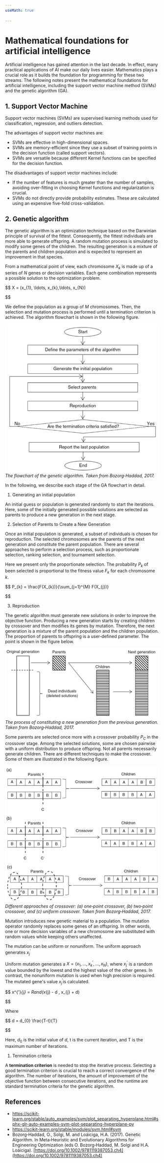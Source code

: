 ```yaml
---
useMath: true

---
```


# Mathematical foundations for artificial intelligence

Artificial intelligence has gained attention in the last decade. In effect, many practical applications of AI make our daily lives easier. Mathematics plays a crucial role as it builds the foundation for programming for these two streams. The following notes present the mathematical foundations for artificial intelligence, including the support vector machine method (SVMs) and the genetic algorithm (GA).

## 1. Support Vector Machine

Support vector machines (SVMs) are supervised learning methods used for classification, regression, and outliers detection.

The advantages of support vector machines are:

- SVMs are effective in high-dimensional spaces.
- SVMs are memory-efficient since they use a subset of training points in the decision function (called support vectors).
- SVMs are versatile because different Kernel functions can be specified for the decision function.

The disadvantages of support vector machines include:

* If the number of features is much greater than the number of samples, avoiding over-fitting in choosing Kernel functions and regularization is crucial.
* SVMs do not directly provide probability estimates. These are calculated using an expensive five-fold cross-validation.

## 2. Genetic algorithm

The genetic algorithm is an optimization technique based on the Darwinian principle of survival of the fittest. Consequently, the fittest individuals are more able to generate offspring. A random mutation process is simulated to modify some genes of the children. The resulting generation is a mixture of the parents and children population and is expected to represent an improvement in that species.

From a mathematical point of view, each chromosome $X_{k}$ is made up of a series of $N$ genes or decision variables. Each gene combination represents a possible solution to the optimization problem.

$$
X = (x_{1}, \ldots, x_{k},\ldots, x_{N})

$$

We define the population as a group of $M$ chromosomes. Then, the selection and mutation process is performed until a termination criterion is achieved. The algorithm flowchart is shown in the following figure.

![The flowchart of the genetic algorithm. Taken from Bozorg‐Haddad, 2017.](ga-flowchart.PNG)*The flowchart of the genetic algorithm. Taken from Bozorg‐Haddad, 2017.*

In the following, we describe each stage of the GA flowchart in detail.

1. Generating an initial population

An initial guess or population is generated randomly to start the iterations. Here, some of the initially generated possible solutions are selected as parents to produce a new generation in the next stage.

2. Selection of Parents to Create a New Generation

Once an initial population is generated, a subset of individuals is chosen for reproduction. The selected chromosomes are the parents of the next generation and constitute the parent population. There are several approaches to perform a selection process, such as proportionate selection, ranking selection, and tournament selection.

Here we present only the proportionate selection. The probability $P_{k}$ of been selected is proportional to the fitness value $F_{k}$ for each chromosome $k$.

$$
P_{k} = \frac{F(X_{k})}{\sum_{j=1}^{M} F(X_{j})}

$$

3. Reproduction

The genetic algorithm must generate new solutions in order to improve the objective function. Producing a new generation starts by creating children by crossover and then modifies its genes by mutation. Therefore, the next generation is a mixture of the parent population and the children population. The proportion of parents to offspring is a user‐defined parameter. The point is shown in the figure below.

![The process of constituting a new generation from the previous generation. Taken from Bozorg‐Haddad, 2017.](ga-reproduction.PNG)*The process of constituting a new generation from the previous generation. Taken from Bozorg‐Haddad, 2017.*

Some parents are selected once more with a crossover probability  $P_{C}$ in the crossover stage. Among the selected solutions, some are chosen pairwise with a uniform distribution to produce offspring. Not all parents necessarily generate children. There are different techniques to make the crossover. Some of them are illustrated in the following figure.

![Different approaches of crossover: (a) one‐point crossover, (b) two‐point crossover, and (c) uniform crossover. Taken from Bozorg‐Haddad, 2017.](ga-crossover.PNG)*Different approaches of crossover: (a) one‐point crossover, (b) two‐point crossover, and (c) uniform crossover. Taken from Bozorg‐Haddad, 2017.*

Mutation introduces new genetic material to a population. The mutation operator randomly replaces some genes of an offspring. In other words, one or more decision variables of a new chromosome are substituted with random values while keeping others unaffected.

The mutation can be uniform or nonuniform. The uniform approach generates $x^{'}_{j}$

Uniform mutation generates a $X = (x_{1}, \ldots, x^{'}_{k},\ldots, x_{N})$, where $x^{'}_{j}$ is a random value bounded by the lowest and the highest value of the other genes. In contrast, the nonuniform mutation is used when high precision is required. The mutated gene's value $x^{'}_{j}$is calculated.

$$
x^{'}_{j} = Rand(x_{j} - d , x_{j} + d)

$$

Where

$$
d = d_{0} \frac{T-t}{T}

$$

Here, $d_0$ is the initial value of $d$, t is the current iteration, and T is the maximum number of iterations.

1. Termination criteria

A **termination criterion** is needed to stop the iterative process. Selecting a good termination criterion is crucial to reach a correct convergence of the algorithm. The number of iterations, the amount of improvement of the objective function between consecutive iterations, and the runtime are standard termination criteria for the genetic algorithm.

## References

- https://scikit-learn.org/stable/auto_examples/svm/plot_separating_hyperplane.html#sphx-glr-auto-examples-svm-plot-separating-hyperplane-py
- https://scikit-learn.org/stable/modules/svm.html#svm
- Bozorg‐Haddad, O., Solgi, M. and Loáiciga, H.A. (2017). Genetic Algorithm. In Meta‐Heuristic and Evolutionary Algorithms for Engineering Optimization (eds O. Bozorg‐Haddad, M. Solgi and H.A. Loáiciga). [https://doi.org/10.1002/9781119387053.ch4](https://doi.org/10.1002/9781119387053.ch4)
